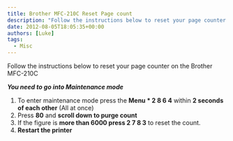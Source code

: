 ```yaml
---
title: Brother MFC-210C Reset Page count
description: "Follow the instructions below to reset your page counter on the Brother MFC-210C"
date: 2012-08-05T18:05:35+00:00
authors: [Luke]
tags:
  - Misc
---
```

Follow the instructions below to reset your page counter on the Brother MFC-210C

_**You need to go into Maintenance mode**_

  1. To enter maintenance mode press the **Menu * 2 8 6 4** within **2 seconds of each other** (All at once)
  2. Press **80** and **scroll down to purge count**
  3. If the figure is **more than 6000 press 2 7 8 3** to reset the count.
  4. **Restart the printer**